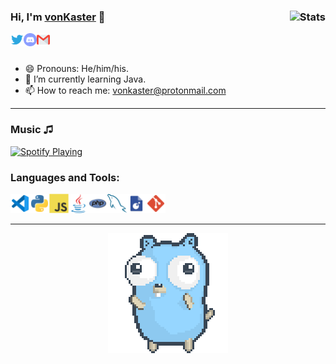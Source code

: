 ### Hi, I'm [vonKaster](https://vonkaster.live) 👋 <img src="https://metrics.lecoq.io/vonKaster?template=classic&languages=1&activity=1" alt="Stats" align="right">

<a href="https://twitter.com/_vonKaster">
<img align="left" alt="Twitter" width="21px" src="https://raw.githubusercontent.com/Frank0h/Frank0h/master/icons/twitter.svg" /></a>

<a href="https://discordapp.com/users/346056678543851521">
<img align="left" alt="Discord" width="21px" src="https://raw.githubusercontent.com/Frank0h/Frank0h/master/icons/discord-round.svg" /></a>

<a href="https://mail.google.com/#inbox?compose=GTvVlcSMM8ECLaq9zC4xgck6QUJACuAxDkZyouDAnpmVm7vmJVN43LDLF1oxhxCN1pdcMKw3PZzdB">
<img align="left" alt="Email" width="21px" src="https://raw.githubusercontent.com/Frank0h/Frank0h/master/icons/gmail.svg"/></a>

<br />
<br />

- 😄 Pronouns: He/him/his.
- 🌱 I’m currently learning Java.
- 📫 How to reach me: vonkaster@protonmail.com

---
### Music ♫ 

[<img src="https://now-playing-two.vercel.app/api/spotify-playing" alt="Spotify Playing" width="350" />](https://open.spotify.com/user/5co7vzv8feodu7lvqqap3c8qd)

### Languages and Tools:

<img align="left" alt="VSC" width="31px" src="icons/vsc.png"/>
<img align="left" alt="Python" width="31px" src="icons/python.png"/>
<img align="left" alt="JavaScript" width="31px" src="icons/js.png"/> 
<img align="left" alt="Java" width="31px" src="icons/java.svg"/>
<img align="left" alt="PHP" width="31px" src="icons/php.png"/>
<img align="left" alt="MySQL" width="31px" src="icons/mysql.png"/>
<img align="left" alt="LUA" width="31px" src="icons/lua.png"/>
<img align="left" alt="git" width="31px" src="icons/git.png"/>
<br />
<br />

---
<div style="text-align: center">
<a href="link">

<img src="icons/dance.gif" align="center"></a>
</div>